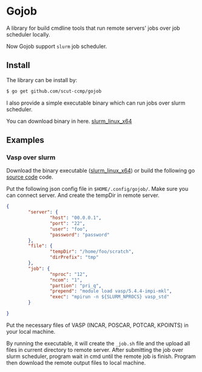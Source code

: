 # Gojob

A library for build cmdline tools that run remote servers' jobs over job scheduler locally.

Now Gojob support `slurm` job scheduler.

## Install

The library can be install by:
```sh
$ go get github.com/scut-ccmp/gojob
```

I also provide a simple executable binary which can run jobs over slurm scheduler.

You can download binary in here. [slurm_linux_x64](https://github.com/scut-ccmp/gojob/releases/tag/slurm-v0.1.0)

## Examples

### Vasp over slurm

Download the binary executable ([slurm_linux_x64](https://github.com/scut-ccmp/gojob/releases/tag/slurm-v0.1.0))
 or build the following go [source code](https://github.com/scut-ccmp/gojob/blob/master/examples/slurm.go) code.

Put the following json config file in `$HOME/.config/gojob/`.
Make sure you can connect server.
And create the tempDir in remote server.
```json
{
        "server": {
                "host": "00.0.0.1",
                "port": "22",
                "user": "foo",
                "password": "password"
        },
        "file": {
                "tempDir": "/home/foo/scratch",
                "dirPrefix": "tmp"
        },
        "job": {
                "nproc": "12",
                "ncom": "1",
                "partion": "pri_q",
                "prepend": "module load vasp/5.4.4-impi-mkl",
                "exec": "mpirun -n ${SLURM_NPROCS} vasp_std"
        }

}
```

Put the necessary files of VASP (INCAR, POSCAR, POTCAR, KPOINTS) in your local machine.

By running the executable, it will create the `_job.sh` file and the upload all files in current directory to remote server.
After submitting the job over slurm scheduler, program wait in cmd until the remote job is finish.
Program then download the remote output files to local machine.
